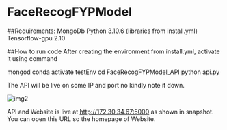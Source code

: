 ﻿# FaceRecogFYPModel
 

##Requirements:
  MongoDb
  Python	3.10.6 (libraries from install.yml)
  Tensorflow-gpu	2.10

##How to run code
  After creating the environment from install.yml, activate it using command

mongod
conda activate testEnv
cd FaceRecogFYPModel_API
python api.py


The API will be live on some IP and port no kindly note it down.

![img2](https://github.com/UsmanAsad87/FaceRecogFYPModel/assets/92229738/a9e91cc4-7b1e-405b-85d5-638317667133)

API and Website is live at http://172.30.34.67:5000 as shown in snapshot. You can open this URL so the homepage of Website.




